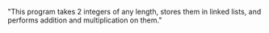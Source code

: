 "This program takes 2 integers of any length, stores them in linked lists, and performs addition and multiplication on them." 
